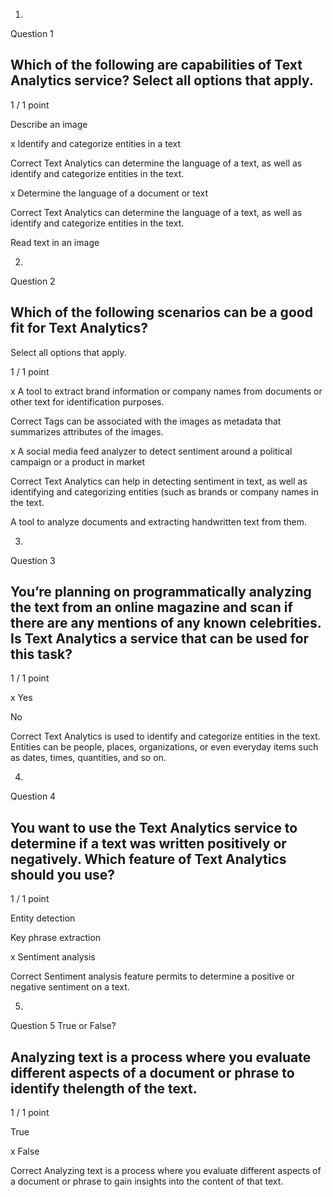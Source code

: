 1.
Question 1
## Which of the following are capabilities of Text Analytics service? Select all options that apply.

1 / 1 point

Describe an image


x Identify and categorize entities in a text

Correct
Text Analytics can determine the language of a text, as well as identify and categorize entities in the text.


x Determine the language of a document or text

Correct
Text Analytics can determine the language of a text, as well as identify and categorize entities in the text.


Read text in an image

2.
Question 2
## Which of the following scenarios can be a good fit for Text Analytics?

Select all options that apply.

1 / 1 point

x A tool to extract brand information or company names from documents or other text for identification purposes.

Correct
Tags can be associated with the images as metadata that summarizes attributes of the images.


x A social media feed analyzer to detect sentiment around a political campaign or a product in market

Correct
Text Analytics can help in detecting sentiment in text, as well as identifying and categorizing entities (such as brands or company names in the text.


A tool to analyze documents and extracting handwritten text from them.

3.
Question 3
## You’re planning on programmatically analyzing the text from an online magazine and scan if there are any mentions of any known celebrities. Is Text Analytics a service that can be used for this task?

1 / 1 point

x Yes


No

Correct
Text Analytics is used to identify and categorize entities in the text. Entities can be people, places, organizations, or even everyday items such as dates, times, quantities, and so on.

4.
Question 4
## You want to use the Text Analytics service to determine if a text was written positively or negatively. Which feature of Text Analytics should you use?

1 / 1 point

Entity detection


Key phrase extraction


x Sentiment analysis

Correct
Sentiment analysis feature permits to determine a positive or negative sentiment on a text.

5.
Question 5
True or False?

## Analyzing text is a process where you evaluate different aspects of a document or phrase to identify thelength of the text.

1 / 1 point

True


x False

Correct
Analyzing text is a process where you evaluate different aspects of a document or phrase to gain insights into the content of that text.
